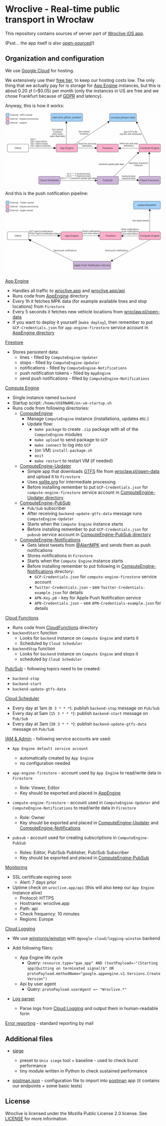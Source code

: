 # Wroclive - Real-time public transport in Wrocław

This repository contains sources of server part of [Wroclive iOS app](https://www.wroclive.app).

(Psst… the app itself is also [open-sourced](https://github.com/LiarPrincess/Wroclive-client)!)

## Organization and configuration

We use [Google Cloud](https://cloud.google.com/) for hosting.

We extensively use their [free tier](https://cloud.google.com/free), to keep our hosting costs low. The only thing that we actually pay for is storage for [App Engine](https://cloud.google.com/appengine) instances, but this is about 0.20 zł (~$0.05) per month (only the instances in US are free and we chose Frankfurt because of [GDPR](https://ec.europa.eu/info/law/law-topic/data-protection/eu-data-protection-rules_en) and latency).

Anyway, this is how it works:

![GCP scheme](./Assets/GCP.svg)

And this is the push notification pipeline:

![GCP notification scheme](./Assets/GCP-notifications.svg)

[App Engine](https://cloud.google.com/appengine)
- Handles all traffic to [wroclive.app](https://wroclive.app/) and [wroclive.app/api](https://wroclive.app/api)
- Runs code from [AppEngine](AppEngine) directory
- Every 1h it fetches MPK data (for example available lines and stop locations) from `Firestore`
- Every 5 seconds it fetches new vehicle locations from [wroclaw.pl/open-data](https://www.wroclaw.pl/open-data/)
- If you want to deploy it yourself (`make deploy`), then remember to put `GCP-Credentials.json` for `app-engine-firestore` service account in [AppEngine directory](AppEngine)

[Firestore](https://cloud.google.com/firestore)
- Stores persistent data:
  - lines - filled by `ComputeEngine-Updater`
  - stops - filled by `ComputeEngine-Updater`
  - notifications - filled by `ComputeEngine-Notifications`
  - push notification tokens - filled by `AppEngine`
  - send push notifications - filled by `ComputeEngine-Notifications`

[Compute Engine](https://cloud.google.com/compute)
- Single instance named `backend`
- Startup script: `/home/USERNAME/on-vm-startup.sh`
- Runs code from following directories:
  - [ComputeEngine](ComputeEngine)
    - Manage `ComputeEngine` instance (installations, updates etc.)
    - Update flow:
      - `make package` to create `.zip` package with all of the `ComputeEngine` modules
      - `make upload` to send package to `GCP`
      - `make connect` to log into `GCP`
      - (on VM) `install-package.sh`
      - `exit`
      - `make restart` to restart VM (if needed)
  - [ComputeEngine-Updater](ComputeEngine-Updater)
    - Simple app that downloads [GTFS](https://developers.google.com/transit/gtfs) file from [wroclaw.pl/open-data](https://www.wroclaw.pl/open-data/) and upload it to `Firestore`
    - Uses [sqlite.org](https://www.sqlite.org/index.html) for intermediate processing
    - Before installing remember to put `GCP-Credentials.json` for `compute-engine-firestore` service account in [ComputeEngine-Updater directory](ComputeEngine-Updater)
  - [ComputeEngine-PubSub](ComputeEngine-PubSub)
    - `Pub/Sub` subscriber
    - After receiving `backend-update-gtfs-data` message runs `ComputeEngine-Updater`
    - Starts when the `Compute Engine` instance starts
    - Before installing remember to put `GCP-Credentials.json` for `pubsub` service account in [ComputeEngine-PubSub directory](ComputeEngine-PubSub)
  - [ComputeEngine-Notifications](ComputeEngine-Notifications)
    - Gets latest tweets from [@AlertMPK](https://twitter.com/AlertMPK) and sends them as push notifications
    - Stores notifications in `Firestore`
    - Starts when the `Compute Engine` instance starts
    - Before installing remember to put following in [ComputeEngine-Notifications](ComputeEngine-Notifications) directory:
      - `GCP-Credentials.json` for `compute-engine-firestore` service account
      - `Twitter-Credentials.json` - see `Twitter-Credentials-example.json` for details
      - `APN-Key.p8` - key for Apple Push Notification service
      - `APN-Credentials.json` - see `APN-Credentials-example.json` for details

[Cloud Functions](https://cloud.google.com/functions)
- Runs code from [CloudFunctions](CloudFunctions) directory
- `backendStart` function
  - Looks for `backend` instance on `Compute Engine` and starts it
  - Scheduled by `Cloud Scheduler`
- `backendStop` function
  - Looks for `backend` instance on `Compute Engine` and stops it
  - scheduled by `Cloud Scheduler`

[Pub/Sub](https://cloud.google.com/pubsub) - following topics need to be created:
- `backend-stop`
- `backend-start`
- `backend-update-gtfs-data`

[Cloud Scheduler](https://cloud.google.com/scheduler)
- Every day at 1am (`0 3 * * *`): publish `backend-stop` message on `Pub/Sub`
- Every day at 5am (`15 3 * * *`): publish `backend-start` message on `Pub/Sub`
- Every day at 3am (`30 3 * * *`): publish `backend-update-gtfs-data` message on `Pub/Sub`

[IAM & Admin](https://cloud.google.com/iam) - following service accounts are used:

- `App Engine default service account`
  - automatically created by `App Engine`
  - no configuration needed

- `app-engine-firestore` - account used by `App Engine` to read/write data in `Firestore`
  - Role: Viewer, Editor
  - Key should be exported and placed in [AppEngine](AppEngine)

- `compute-engine-firestore` - account used in `ComputeEngine-Updater` and `ComputeEngine-Notifications` to read/write data in `Firestore`
  - Role: Owner
  - Key should be exported and placed in [ComputeEngine-Updater](ComputeEngine-Updater) and [ComputeEngine-Notifications](ComputeEngine-Notifications)

- `pubsub` - account used for creating subscriptions in `ComputeEngine-PubSub`
  - Roles: Editor, Pub/Sub Publisher, Pub/Sub Subscriber
  - Key should be exported and placed in [ComputeEngine-PubSub](ComputeEngine-PubSub)


[Monitoring](https://cloud.google.com/service-monitoring)
- SSL certificate expiring soon
  - Alert: 7 days prior
- Uptime check on `wroclive.app/api` (this will also keep our `App Engine` instance alive)
  - Protocol: HTTPS
  - Hostname: wroclive.app
  - Path: api
  - Check frequency: 10 minutes
  - Regions: Europe

[Cloud Logging](https://cloud.google.com/logging)
- We use [winstonjs/winston](https://github.com/winstonjs/winston) with `@google-cloud/logging-winston` backend
- Add following filers:
  - App Engine life cycle
    - Query: `resource.type="gae_app" AND (textPayload=~"(Starting app|Quitting on terminated signal)$" OR protoPayload.methodName="google.appengine.v1.Versions.CreateVersion")`
  - Api by user agent
    - Query: `protoPayload.userAgent =~ "Wroclive.*"`

- [Log parser](LogParser)
  - Parse logs from [Cloud Logging](https://cloud.google.com/logging) and output them in human-readable form

[Error reporting](https://cloud.google.com/error-reporting) - standard reporting by mail

## Additional files

- [siege](siege)
  - preset to `Unix siege` tool + baseline - used to check burst performance
  - tiny module written in Python to check sustained performance

- [postman.json](postman.json) - configuration file to import into [postman](https://www.postman.com) app (it contains our endpoints + some basic tests)

## License

Wroclive is licensed under the Mozilla Public License 2.0 license.
See [LICENSE](LICENSE) for more information.
